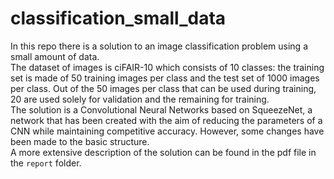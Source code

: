 # classification_small_data
In this repo there is a solution to an image classification problem using a small amount of data. <br/>
The dataset of images is ciFAIR-10 which consists of 10 classes: the training set is made of 50 training images per class and the test set of 1000 images per class. 
Out of the 50 images per class that can be used during training, 20 are used solely for validation and the remaining for training. <br/>
The solution is a Convolutional Neural Networks based on SqueezeNet, a network that has been created with the aim of reducing the parameters of a CNN while maintaining competitive accuracy. However, some changes have been made to the basic structure. <br/>
A more extensive description of the solution can be found in the pdf file in the `report` folder.
